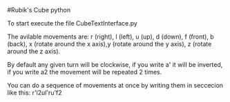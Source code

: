 #Rubik's Cube python

To start execute the file CubeTextInterface.py

The avilable movements are:
r (right), l (left), u (up), d (down), f (front), b (back), x (rotate around the x axis),y (rotate around the y axis), z (rotate around the z axis).

By default any given turn will be clockwise, if you write a' it will be inverted, if you write a2 the movement will be repeated 2 times.

You can do a sequence of movements at once by writing them in seccecion like this: r'l2ul'ru'f2 
